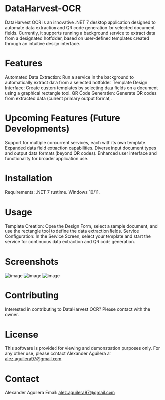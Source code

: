 # DataHarvest-OCR
DataHarvest OCR is an innovative .NET 7 desktop application designed to automate data extraction and QR code generation for selected document fields. Currently, it supports running a background service to extract data from a designated hotfolder, based on user-defined templates created through an intuitive design interface.

# Features
Automated Data Extraction: Run a service in the background to automatically extract data from a selected hotfolder.
Template Design Interface: Create custom templates by selecting data fields on a document using a graphical rectangle tool.
QR Code Generation: Generate QR codes from extracted data (current primary output format).
# Upcoming Features (Future Developments)
Support for multiple concurrent services, each with its own template.
Expanded data field extraction capabilities.
Diverse input document types and output data formats (beyond QR codes).
Enhanced user interface and functionality for broader application use.
# Installation
Requirements: .NET 7 runtime. 
Windows 10/11.
# Usage
Template Creation: Open the Design Form, select a sample document, and use the rectangle tool to define the data extraction fields.
Service Configuration: In the Service Screen, select your template and start the service for continuous data extraction and QR code generation.
# Screenshots
![image](https://github.com/Alezk79/DataHarvest-OCR/assets/92380895/6ce355e3-7399-4afa-8bec-48c2d81e040d)
![image](https://github.com/Alezk79/DataHarvest-OCR/assets/92380895/5ac89bd3-f31d-4ed6-8474-b143b5bcfbac)
![image](https://github.com/Alezk79/DataHarvest-OCR/assets/92380895/f2572aa8-b858-4742-b413-fd2880cd89c3)

# Contributing
Interested in contributing to DataHarvest OCR? Please contact with the owner.
# License
This software is provided for viewing and demonstration purposes only. For any other use, please contact Alexander Aguilera at alez.aguilera97@gmail.com.

# Contact
Alexander Aguilera
Email: alez.aguilera97@gmail.com
